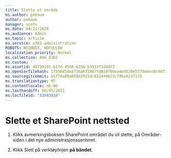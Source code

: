 ```yaml
---
title: Slette et område
ms.author: pebaum
author: pebaum
manager: scotv
ms.date: 04/21/2020
ms.audience: Admin
ms.topic: article
ms.service: o365-administration
ROBOTS: NOINDEX, NOFOLLOW
localization_priority: Normal
ms.collection: Adm_O365
ms.custom: ''
ms.assetid: 48710191-b17d-4560-b356-b351371d4d73
ms.openlocfilehash: 17558d5de8726a672887fd810760eade9528e5779edec0c98735df17d1e5ccc3
ms.sourcegitcommit: b5f7da89a650d2915dc652449623c78be6247175
ms.translationtype: MT
ms.contentlocale: nb-NO
ms.lasthandoff: 08/05/2021
ms.locfileid: "53993938"
---
```

# <a name="delete-a-sharepoint-site"></a>Slette et SharePoint nettsted

1. Klikk avmerkingsboksen SharePoint området du vil slette, på Områder-siden i det nye administrasjonssenteret.
    
2. Klikk Slett på verktøylinjen **på båndet.**
    

